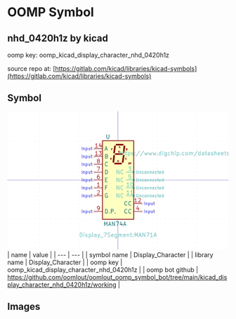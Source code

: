# OOMP Symbol  
## nhd_0420h1z  by kicad  
  
oomp key: oomp_kicad_display_character_nhd_0420h1z  
  
source repo at: [https://gitlab.com/kicad/libraries/kicad-symbols](https://gitlab.com/kicad/libraries/kicad-symbols)  
## Symbol  
  
[![working.png](working_600.png)](working.png)  
| name | value | 
| --- | --- | 
| symbol name | Display_Character | 
| library name | Display_Character | 
| oomp key | oomp_kicad_display_character_nhd_0420h1z | 
| oomp bot github | https://github.com/oomlout/oomlout_oomp_symbol_bot/tree/main/kicad_display_character_nhd_0420h1z/working | 
## Images  
